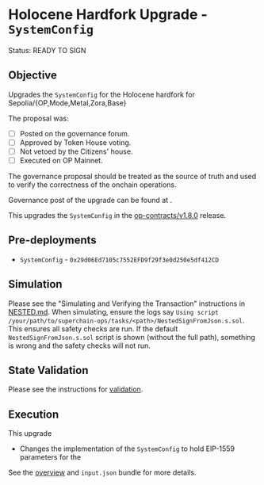 # Holocene Hardfork Upgrade - `SystemConfig`

Status: READY TO SIGN

## Objective

Upgrades the `SystemConfig` for the Holocene hardfork for Sepolia/{OP,Mode,Metal,Zora,Base}

The proposal was:

- [ ] Posted on the governance forum.
- [ ] Approved by Token House voting.
- [ ] Not vetoed by the Citizens' house.
- [ ] Executed on OP Mainnet.

The governance proposal should be treated as the source of truth and used to verify the correctness of the onchain operations.

Governance post of the upgrade can be found at <placeholder>.

This upgrades the `SystemConfig` in the
[op-contracts/v1.8.0](https://github.com/ethereum-optimism/optimism/tree/op-contracts/v1.8.0-rc.1) release.

## Pre-deployments

- `SystemConfig` - `0x29d06Ed7105c7552EFD9f29f3e0d250e5df412CD`

## Simulation

Please see the "Simulating and Verifying the Transaction" instructions in [NESTED.md](../../../NESTED.md).
When simulating, ensure the logs say `Using script /your/path/to/superchain-ops/tasks/<path>/NestedSignFromJson.s.sol`.
This ensures all safety checks are run. If the default `NestedSignFromJson.s.sol` script is shown (without the full path), something is wrong and the safety checks will not run.

## State Validation

Please see the instructions for [validation](./VALIDATION.md).

## Execution

This upgrade
* Changes the implementation of the `SystemConfig` to hold EIP-1559 parameters for the

See the [overview](./OVERVIEW.md) and `input.json` bundle for more details.
